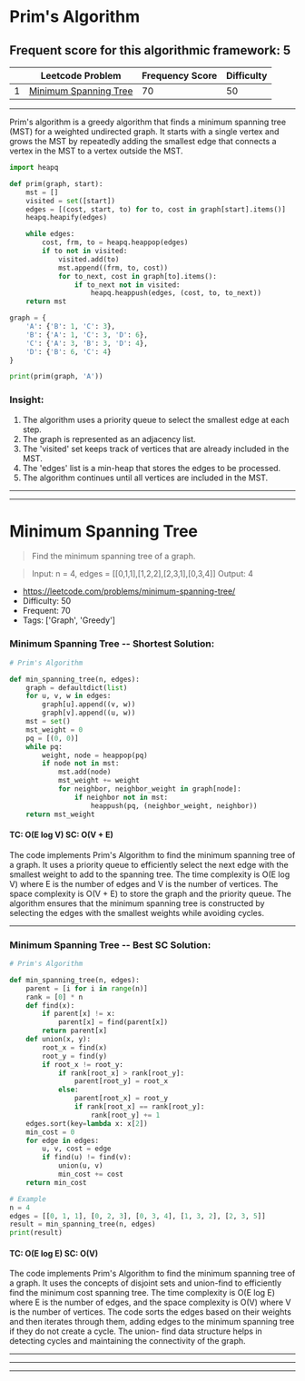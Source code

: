 # Prim's Algorithm
## Frequent score for this algorithmic framework: 5 

|     | Leetcode Problem | Frequency Score | Difficulty |
| --- | --- | --- | --- |
| 1 | [Minimum Spanning Tree](#minimum-spanning-tree) | 70 | 50 |
---
Prim's algorithm is a greedy algorithm that finds a minimum spanning tree (MST) for a weighted undirected graph. It starts with a single vertex and grows the MST by repeatedly adding the smallest edge that connects a vertex in the MST to a vertex outside the MST.
```python
import heapq

def prim(graph, start):
    mst = []
    visited = set([start])
    edges = [(cost, start, to) for to, cost in graph[start].items()]
    heapq.heapify(edges)

    while edges:
        cost, frm, to = heapq.heappop(edges)
        if to not in visited:
            visited.add(to)
            mst.append((frm, to, cost))
            for to_next, cost in graph[to].items():
                if to_next not in visited:
                    heapq.heappush(edges, (cost, to, to_next))
    return mst

graph = {
    'A': {'B': 1, 'C': 3},
    'B': {'A': 1, 'C': 3, 'D': 6},
    'C': {'A': 3, 'B': 3, 'D': 4},
    'D': {'B': 6, 'C': 4}
}

print(prim(graph, 'A'))
```
### Insight:
1. The algorithm uses a priority queue to select the smallest edge at each step.
2. The graph is represented as an adjacency list.
3. The 'visited' set keeps track of vertices that are already included in the MST.
4. The 'edges' list is a min-heap that stores the edges to be processed.
5. The algorithm continues until all vertices are included in the MST.
---
 --- 
# Minimum Spanning Tree
>Find the minimum spanning tree of a graph.

>Input: n = 4, edges = [[0,1,1],[1,2,2],[2,3,1],[0,3,4]]
Output: 4
- https://leetcode.com/problems/minimum-spanning-tree/
- Difficulty: 50
- Frequent: 70
- Tags: ['Graph', 'Greedy']

### Minimum Spanning Tree -- Shortest Solution:
```python
# Prim's Algorithm

def min_spanning_tree(n, edges):
    graph = defaultdict(list)
    for u, v, w in edges:
        graph[u].append((v, w))
        graph[v].append((u, w))
    mst = set()
    mst_weight = 0
    pq = [(0, 0)]
    while pq:
        weight, node = heappop(pq)
        if node not in mst:
            mst.add(node)
            mst_weight += weight
            for neighbor, neighbor_weight in graph[node]:
                if neighbor not in mst:
                    heappush(pq, (neighbor_weight, neighbor))
    return mst_weight
```
#### TC: O(E log V) **SC:** O(V + E)

The code implements Prim's Algorithm to find the minimum spanning tree of a graph. It uses a
priority queue to efficiently select the next edge with the smallest weight to add to the spanning
tree. The time complexity is O(E log V) where E is the number of edges and V is the number of
vertices. The space complexity is O(V + E) to store the graph and the priority queue. The algorithm
ensures that the minimum spanning tree is constructed by selecting the edges with the smallest
weights while avoiding cycles.

---
### Minimum Spanning Tree -- Best SC Solution:
```python
# Prim's Algorithm

def min_spanning_tree(n, edges):
    parent = [i for i in range(n)]
    rank = [0] * n
    def find(x):
        if parent[x] != x:
            parent[x] = find(parent[x])
        return parent[x]
    def union(x, y):
        root_x = find(x)
        root_y = find(y)
        if root_x != root_y:
            if rank[root_x] > rank[root_y]:
                parent[root_y] = root_x
            else:
                parent[root_x] = root_y
                if rank[root_x] == rank[root_y]:
                    rank[root_y] += 1
    edges.sort(key=lambda x: x[2])
    min_cost = 0
    for edge in edges:
        u, v, cost = edge
        if find(u) != find(v):
            union(u, v)
            min_cost += cost
    return min_cost

# Example
n = 4
edges = [[0, 1, 1], [0, 2, 3], [0, 3, 4], [1, 3, 2], [2, 3, 5]]
result = min_spanning_tree(n, edges)
print(result)
```
#### TC: O(E log E) **SC:** O(V)

The code implements Prim's Algorithm to find the minimum spanning tree of a graph. It uses the
concepts of disjoint sets and union-find to efficiently find the minimum cost spanning tree. The
time complexity is O(E log E) where E is the number of edges, and the space complexity is O(V) where
V is the number of vertices. The code sorts the edges based on their weights and then iterates
through them, adding edges to the minimum spanning tree if they do not create a cycle. The union-
find data structure helps in detecting cycles and maintaining the connectivity of the graph.

---
---
---